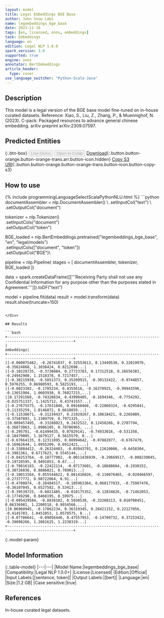 ```yaml
---
layout: model
title: Legal Embeddings BGE Base
author: John Snow Labs
name: legembeddings_bge_base
date: 2023-11-10
tags: [en, licensed, onnx, embeddings]
task: Embeddings
language: en
edition: Legal NLP 1.0.0
spark_version: 3.0
supported: true
engine: onnx
annotator: BertEmbeddings
article_header:
  type: cover
use_language_switcher: "Python-Scala-Java"
---
```


## Description

This model is a legal version of the BGE base model fine-tuned on in-house curated datasets. Reference: Xiao, S., Liu, Z., Zhang, P., & Muennighof, N. (2023). C-pack: Packaged resources to advance general chinese embedding. arXiv preprint arXiv:2309.07597.

## Predicted Entities



{:.btn-box}
<button class="button button-orange" disabled>Live Demo</button>
<button class="button button-orange" disabled>Open in Colab</button>
[Download](https://s3.amazonaws.com/auxdata.johnsnowlabs.com/legal/models/legembeddings_bge_base_en_1.0.0_3.0_1699632504201.zip){:.button.button-orange.button-orange-trans.arr.button-icon.hidden}
[Copy S3 URI](s3://auxdata.johnsnowlabs.com/legal/models/legembeddings_bge_base_en_1.0.0_3.0_1699632504201.zip){:.button.button-orange.button-orange-trans.button-icon.button-copy-s3}

## How to use



<div class="tabs-box" markdown="1">
{% include programmingLanguageSelectScalaPythonNLU.html %}
```python
documentAssembler = nlp.DocumentAssembler() \
.setInputCol("text") \
.setOutputCol("document")

tokenizer = nlp.Tokenizer() \
.setInputCols("document") \
.setOutputCol("token")

BGE_loaded = nlp.BertEmbeddings.pretrained("legembeddings_bge_base", "en", "legal/models")\
    .setInputCols(["document", "token"])\
    .setOutputCol("BGE")\

pipeline = nlp.Pipeline(
    stages = [
        documentAssembler,
        tokenizer,
        BGE_loaded
  ])

data = spark.createDataFrame([['''Receiving Party shall not use any Confidential Information for any purpose other than the purposes stated in Agreement.''']]).toDF("text")

model = pipeline.fit(data)
result = model.transform(data)
result.show(truncate=150)
```

</div>

## Results

```bash
+----------------------------------------------------------------------------------------------------+
|                                                                                          embeddings|
+----------------------------------------------------------------------------------------------------+
|[-0.060075462, -0.26741037, 0.32553613, 0.13449538, 0.22019976, -0.35624868, 1.1038424, 0.8212698...|
|[-0.10228735, -0.3738884, 0.27723783, 0.17312518, 0.26656383, -0.24942908, 1.1518378, 0.7217457, ...|
|[-0.38215938, -0.5851373, 0.35209915, -0.30132422, -0.9744857, 0.5976255, 0.86980593, 0.5825193, ...|
|[-0.8023102, -0.1705234, 0.4355616, -0.16370925, -0.99943596, -0.13651904, 1.0603938, 0.76027215,...|
|[0.17291568, -0.74328834, 0.43998405, -0.1694346, -0.7754292, -0.025751337, 1.1425712, 0.43741557...|
|[-0.27675575, -0.17631046, 0.09160468, -0.22860324, -0.6295841, -0.11335259, 1.0146872, 0.6610859...|
|[-0.11538671, -0.31234437, 0.21929267, 0.10618421, 0.2265009, -0.37587893, 1.1389759, 0.7971325, ...|
|[0.009457495, -0.33288023, 0.2432522, 0.12458266, 0.2707794, -0.36873063, 1.0906105, 0.70786965, ...|
|[-0.295701, -0.61499435, 0.07829141, -0.74933016, -0.531358, -0.18479005, 1.1679127, 0.5615579, 0...|
|[-0.67664135, 0.12311895, 0.08994642, -0.07882077, -0.6767479, -0.16962644, 1.0955209, 0.6912421,...|
|[-0.33884412, -0.26324403, -0.03943791, 0.12610006, -0.6458304, -0.3981361, 0.6717623, 0.5545144,...|
|[-0.84253764, -0.18777902, -0.0011436939, -0.29669517, -0.008230045, -0.19728595, 0.9491053, 0.67...|
|[-0.70816183, -0.22422114, -0.07173601, -0.18688664, -0.1930152, -0.30726036, 0.8886021, 0.789013...|
|[-0.18011564, 0.055544622, 0.061416026, -0.110076465, -0.028466597, -0.27377772, 0.98722064, 0.91...|
|[-0.4780874, -0.28484517, -0.105963364, 0.060177833, -0.75987476, -0.36107045, 0.6527582, 0.53413...|
|[-0.39539725, -0.6021485, -0.018175352, -0.12834826, -0.71462053, -0.17749298, 0.8468195, 0.59975...|
|[-0.095429584, -0.8838102, 0.5930538, -0.33268213, 0.010708451, 0.06336981, 1.2200518, 0.9934566,...|
|[0.06960945, -0.17862234, 0.36319345, 0.28421152, 0.22127056, -0.4145783, 1.0451053, 1.0578575, 0...|
|[-0.07706641, -0.09056446, 0.47557953, -0.14709732, 0.37253422, -0.39098266, 1.2081625, 1.2230319...|
+----------------------------------------------------------------------------------------------------+
```

{:.model-param}
## Model Information

{:.table-model}
|---|---|
|Model Name:|legembeddings_bge_base|
|Compatibility:|Legal NLP 1.0.0+|
|License:|Licensed|
|Edition:|Official|
|Input Labels:|[sentence, token]|
|Output Labels:|[bert]|
|Language:|en|
|Size:|1.2 GB|
|Case sensitive:|true|

## References

In-house curated legal datasets.
